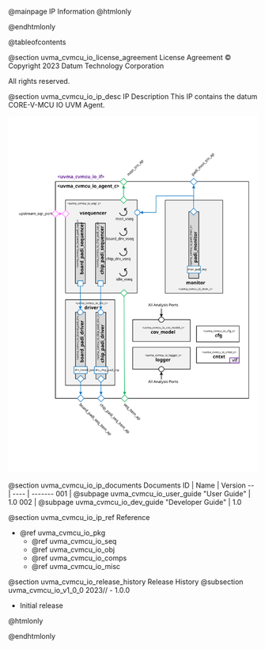 @mainpage IP Information
@htmlonly
<div class="autonumbering">
@endhtmlonly


@tableofcontents


@section uvma_cvmcu_io_license_agreement License Agreement
© Copyright 2023 Datum Technology Corporation

All rights reserved.


@section uvma_cvmcu_io_ip_desc IP Description
This IP contains the datum CORE-V-MCU IO UVM Agent.

![CORE-V-MCU IO UVM Agent Block Diagram](agent_block_diagram.svg)


@section uvma_cvmcu_io_ip_documents Documents
ID | Name | Version
-- | ---- | -------
001 | @subpage uvma_cvmcu_io_user_guide "User Guide" | 1.0
002 | @subpage uvma_cvmcu_io_dev_guide "Developer Guide" | 1.0


@section uvma_cvmcu_io_ip_ref Reference
 * @ref uvma_cvmcu_io_pkg
   * @ref uvma_cvmcu_io_seq
   * @ref uvma_cvmcu_io_obj
   * @ref uvma_cvmcu_io_comps
   * @ref uvma_cvmcu_io_misc


@section uvma_cvmcu_io_release_history Release History
@subsection uvma_cvmcu_io_v1_0_0 2023// - 1.0.0
- Initial release


@htmlonly
</div>
@endhtmlonly